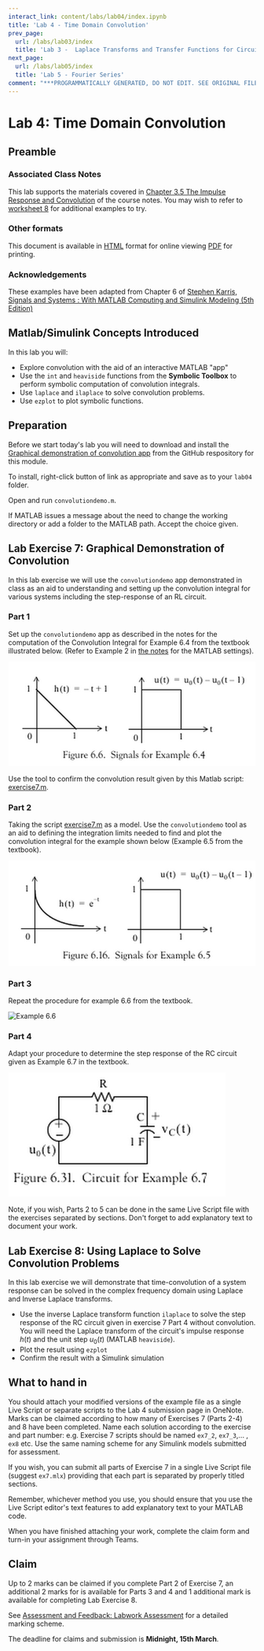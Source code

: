 ```yaml
---
interact_link: content/labs/lab04/index.ipynb
title: 'Lab 4 - Time Domain Convolution'
prev_page:
  url: /labs/lab03/index
  title: 'Lab 3 -  Laplace Transforms and Transfer Functions for Circuit Analysis'
next_page:
  url: /labs/lab05/index
  title: 'Lab 5 - Fourier Series'
comment: "***PROGRAMMATICALLY GENERATED, DO NOT EDIT. SEE ORIGINAL FILES IN /content***"
---
```


# Lab 4: Time Domain Convolution

## Preamble

### Associated Class Notes

This lab supports the materials covered in [Chapter 3.5 The Impulse Response and Convolution](https://cpjobling.github.io/eg-247-textbook/laplace_transform/5/convolution) of the course notes. You may wish to refer to [worksheet 8](https://cpjobling.github.io/eg-247-textbook/worksheets/worksheet8) for additional examples to try. 

### Other formats

This document is available in [HTML](https://cpjobling.github.io/eg-247-textbook/labs/lab04/index) format for online viewing [PDF](https://cpjobling.github.io/eg-247-textbook/labs/lab04/lab04.pdf) for printing.

### Acknowledgements

These examples have been adapted from Chapter 6 of <a href="http://site.ebrary.com/lib/swansea/docDetail.action?docID=10547416" target="_blank">Stephen Karris, Signals and Systems : With MATLAB Computing and Simulink Modeling (5th Edition)</a>

## Matlab/Simulink Concepts Introduced

In this lab you will:

* Explore convolution with the aid of an interactive MATLAB "app"
* Use the `int` and `heaviside` functions from the **Symbolic Toolbox** to perform symbolic computation of convolution integrals.
* Use `laplace` and `ilaplace` to solve convolution problems.
* Use `ezplot` to plot symbolic functions.


## Preparation

Before we start today's lab you will need to download and install the <a href="https://github.com/cpjobling/eg-247-textbook/blob/master/content/laplace_transform/matlab/convolution_demo/convolutiondemo.m" target="_blank">Graphical demonstration of convolution app</a> from the GitHub respository for this module.

To install, right-click button of link as appropriate and save as to your `lab04` folder. 

Open and run `convolutiondemo.m`.

If MATLAB issues a message about the need to change the working directory or add a folder to the MATLAB path. Accept the choice given.

## Lab Exercise 7: Graphical Demonstration of Convolution

In this lab exercise we will use the `convolutiondemo` app demonstrated in class as an aid to understanding and setting up the convolution integral for various systems including the step-response of an RL circuit.

### Part 1

Set up the `convolutiondemo` app as described in the notes for the computation of the Convolution Integral for Example 6.4 from the textbook illustrated below. (Refer to Example 2 in [the notes](https://cpjobling.github.io/eg-247-textbook/laplace_transform/5/convolution) for the MATLAB settings).

![Example 6.4](2014-03-03_1228.png)

Use the tool to confirm the convolution result given by this Matlab script: [exercise7.m](exercise7.m).

### Part 2

Taking the script [exercise7.m](exercise7.m) as a model. Use the `convolutiondemo` tool as an aid to defining the integration limits needed to find and plot the convolution integral for the example shown below (Example 6.5 from the textbook).

![Example 6.5](2014-03-03_1240.png)

### Part 3

Repeat the procedure for example 6.6 from the textbook.

![Example 6.6](https://raw.githubusercontent.com/cpjobling/EG-247-Resources/master/portfolio/lab05/2014-03-03_1246.png)


### Part 4

Adapt your procedure to determine the step response of the RC circuit given as Example 6.7 in the textbook.

![Example 6.7](2014-03-03_1248.png)

Note, if you wish, Parts 2 to 5 can be done in the same Live Script file with the exercises separated by sections. Don't forget to add explanatory text to document your work.

## Lab Exercise 8: Using Laplace to Solve Convolution Problems

In this lab exercise we will demonstrate that time-convolution of a system response can be solved in the complex frequency domain using Laplace and Inverse Laplace transforms.

* Use the inverse Laplace transform function `ilaplace` to solve the step response of the RC circuit given in exercise 7 Part 4 without convolution. You will need the Laplace transform of the circuit's impulse response $h(t)$ and the unit step $u_0(t)$ (MATLAB `heaviside`).
* Plot the result using `ezplot`
* Confirm the result with a Simulink simulation

## What to hand in

You should attach your modified versions of the example file as a single Live Script or separate scripts to the Lab 4 submission page in OneNote. Marks can be claimed according to how many of Exercises 7 (Parts 2-4) and 8 have been completed. Name each solution according to the exercise and part number: e.g. Exercise 7 scripts should be named `ex7_2`, `ex7_3`,... , `ex8` etc. Use the same naming scheme for any Simulink models submitted for assessment.

If you wish, you can submit all parts of Exercise 7 in a single Live Script file (suggest `ex7.mlx`) providing that each part is separated by properly titled sections. 

Remember, whichever method you use, you should ensure that you use the Live Script editor's text features to add explanatory text to your MATLAB code. 

When you have finished attaching your work, complete the claim form and turn-in your assignment through Teams.

## Claim

Up to 2 marks can be claimed if you complete Part 2 of Exercise 7, an additional 2 marks for is available for Parts 3 and 4 and 1 additional mark is available for completing Lab Exercise 8.

See [Assessment and Feedback: Labwork Assessment](https://docs.google.com/spreadsheets/d/1U-O2hu_Th369EHp6mdc1_j_7ARew2WosE93cjsW012c/edit?usp=sharing) for a detailed marking scheme.

The deadline for claims and submission is **Midnight, 15th March**.
